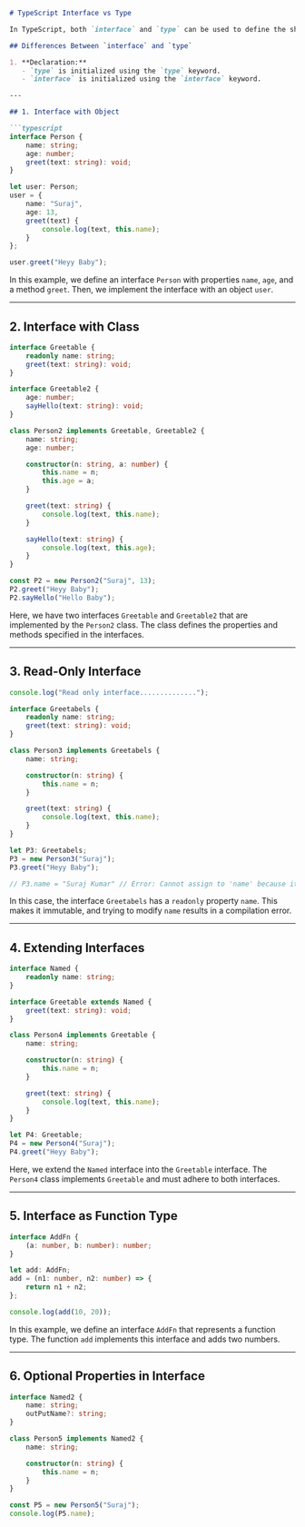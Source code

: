 ```markdown
# TypeScript Interface vs Type

In TypeScript, both `interface` and `type` can be used to define the shape of an object or a function. However, there are some differences. 

## Differences Between `interface` and `type`

1. **Declaration:**
   - `type` is initialized using the `type` keyword.
   - `interface` is initialized using the `interface` keyword.

---

## 1. Interface with Object

```typescript
interface Person {
    name: string;
    age: number;
    greet(text: string): void;
}

let user: Person;
user = {
    name: "Suraj",
    age: 13,
    greet(text) {
        console.log(text, this.name);
    }
};

user.greet("Heyy Baby");
```

In this example, we define an interface `Person` with properties `name`, `age`, and a method `greet`. Then, we implement the interface with an object `user`.

---

## 2. Interface with Class

```typescript
interface Greetable {
    readonly name: string;
    greet(text: string): void;
}

interface Greetable2 {
    age: number;
    sayHello(text: string): void;
}

class Person2 implements Greetable, Greetable2 {
    name: string;
    age: number;

    constructor(n: string, a: number) {
        this.name = n;
        this.age = a;
    }

    greet(text: string) {
        console.log(text, this.name);
    }

    sayHello(text: string) {
        console.log(text, this.age);
    }
}

const P2 = new Person2("Suraj", 13);
P2.greet("Heyy Baby");
P2.sayHello("Hello Baby");
```

Here, we have two interfaces `Greetable` and `Greetable2` that are implemented by the `Person2` class. The class defines the properties and methods specified in the interfaces.

---

## 3. Read-Only Interface

```typescript
console.log("Read only interface..............");

interface Greetabels {
    readonly name: string;
    greet(text: string): void;
}

class Person3 implements Greetabels {
    name: string;

    constructor(n: string) {
        this.name = n;
    }

    greet(text: string) {
        console.log(text, this.name);
    }
}

let P3: Greetabels;
P3 = new Person3("Suraj");
P3.greet("Heyy Baby");

// P3.name = "Suraj Kumar" // Error: Cannot assign to 'name' because it is a read-only property.
```

In this case, the interface `Greetabels` has a `readonly` property `name`. This makes it immutable, and trying to modify `name` results in a compilation error.

---

## 4. Extending Interfaces

```typescript
interface Named {
    readonly name: string;
}

interface Greetable extends Named {
    greet(text: string): void;
}

class Person4 implements Greetable {
    name: string;

    constructor(n: string) {
        this.name = n;
    }

    greet(text: string) {
        console.log(text, this.name);
    }
}

let P4: Greetable;
P4 = new Person4("Suraj");
P4.greet("Heyy Baby");
```

Here, we extend the `Named` interface into the `Greetable` interface. The `Person4` class implements `Greetable` and must adhere to both interfaces.

---

## 5. Interface as Function Type

```typescript
interface AddFn {
    (a: number, b: number): number;
}

let add: AddFn;
add = (n1: number, n2: number) => {
    return n1 + n2;
};

console.log(add(10, 20));
```

In this example, we define an interface `AddFn` that represents a function type. The function `add` implements this interface and adds two numbers.

---

## 6. Optional Properties in Interface

```typescript
interface Named2 {
    name: string;
    outPutName?: string;
}

class Person5 implements Named2 {
    name: string;

    constructor(n: string) {
        this.name = n;
    }
}

const P5 = new Person5("Suraj");
console.log(P5.name);
```